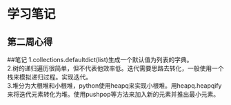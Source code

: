 # 学习笔记

## 第二周心得

##笔记
1.collections.defaultdict(list)生成一个默认值为列表的字典。  
2.树的递归遍历很简单，但不代表他效率低。迭代需要思路去转化，一般使用一个栈来模拟递归过程。实现迭代。  
3.堆分为大根堆和小根堆，python使用heapq来实现小根堆。用heapq.heapqify来将迭代元素转化为堆。使用pushpop等方法来加入新的元素并推出最小元素。  
